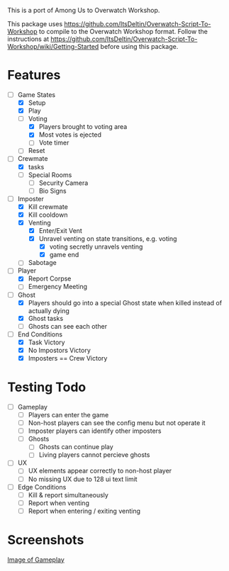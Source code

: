 This is a port of Among Us to Overwatch Workshop.

This package uses https://github.com/ItsDeltin/Overwatch-Script-To-Workshop to compile to the Overwatch Workshop format.
Follow the instructions at https://github.com/ItsDeltin/Overwatch-Script-To-Workshop/wiki/Getting-Started before using this package.

# Features

- [ ] Game States
  - [x] Setup
  - [x] Play
  - [ ] Voting
    - [x] Players brought to voting area
    - [x] Most votes is ejected
    - [ ] Vote timer
  - [ ] Reset
- [ ] Crewmate
  - [x] tasks
  - [ ] Special Rooms
    - [ ] Security Camera
    - [ ] Bio Signs
- [ ] Imposter
  - [x] Kill crewmate
  - [x] Kill cooldown
  - [x] Venting
    - [x] Enter/Exit Vent
    - [x] Unravel venting on state transitions, e.g. voting
      - [x] voting secretly unravels venting
      - [x] game end
  - [ ] Sabotage
- [ ] Player
  - [x] Report Corpse
  - [ ] Emergency Meeting
- [ ] Ghost
  - [x] Players should go into a special Ghost state when killed instead of actually dying
  - [x] Ghost tasks
  - [ ] Ghosts can see each other
- [ ] End Conditions 
  - [x] Task Victory
  - [x] No Impostors Victory
  - [x] Imposters == Crew Victory
  
# Testing Todo
- [ ] Gameplay
  - [ ] Players can enter the game
  - [ ] Non-host players can see the config menu but not operate it
  - [ ] Imposter players can identify other imposters
  - [ ] Ghosts
    - [ ] Ghosts can continue play
    - [ ] Living players cannot percieve ghosts
- [ ] UX
  - [ ] UX elements appear correctly to non-host player
  - [ ] No missing UX due to 128 ui text limit
- [ ] Edge Conditions
  - [ ] Kill & report simultaneously
  - [ ] Report when venting
  - [ ] Report when entering / exiting venting

# Screenshots

[Image of Gameplay](https://hoane.github.io/images/Among-Us-Overwatch.png)